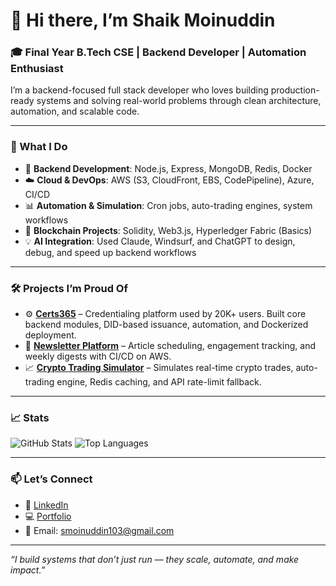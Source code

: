 # 👋 Hi there, I’m Shaik Moinuddin

### 🎓 Final Year B.Tech CSE | Backend Developer | Automation Enthusiast

I’m a backend-focused full stack developer who loves building production-ready systems and solving real-world problems through clean architecture, automation, and scalable code.

---

### 🔧 What I Do

- 🧠 **Backend Development**: Node.js, Express, MongoDB, Redis, Docker  
- ☁️ **Cloud & DevOps**: AWS (S3, CloudFront, EBS, CodePipeline), Azure, CI/CD  
- 📊 **Automation & Simulation**: Cron jobs, auto-trading engines, system workflows  
- 🔗 **Blockchain Projects**: Solidity, Web3.js, Hyperledger Fabric (Basics)  
- 💡 **AI Integration**: Used Claude, Windsurf, and ChatGPT to design, debug, and speed up backend workflows

---

### 🛠️ Projects I’m Proud Of

- ⚙️ **[Certs365](https://certsecosystem.aicerts.io/)** – Credentialing platform used by 20K+ users. Built core backend modules, DID-based issuance, automation, and Dockerized deployment.
- 📰 **[Newsletter Platform](https://imaginaryhubx.com/)** – Article scheduling, engagement tracking, and weekly digests with CI/CD on AWS.
- 📈 **[Crypto Trading Simulator](https://cryptobubble.aicerts.io/)** – Simulates real-time crypto trades, auto-trading engine, Redis caching, and API rate-limit fallback.

---

### 📈 Stats

![GitHub Stats](https://github-readme-stats.vercel.app/api?username=ShaikMoinuddin98&show_icons=true&theme=github_dark)
![Top Languages](https://github-readme-stats.vercel.app/api/top-langs/?username=ShaikMoinuddin98&layout=compact&theme=github_dark)

---

### 📫 Let’s Connect

- 💼 [LinkedIn](https://www.linkedin.com/in/shaik-moinuddin-96a00b254/)
- 💻 [Portfolio](https://imaginaryhubx.com/)
- 📧 Email: smoinuddin103@gmail.com

---

_“I build systems that don’t just run — they scale, automate, and make impact.”_

